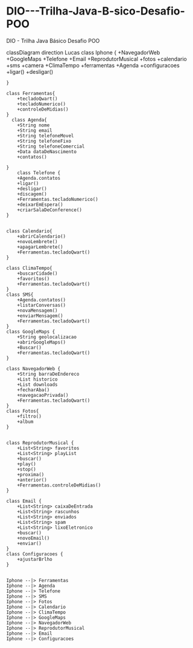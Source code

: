 # DIO---Trilha-Java-B-sico-Desafio-POO
DIO - Trilha Java Básico Desafio POO


classDiagram
    direction Lucas
    class Iphone {
        +NavegadorWeb
        +GoogleMaps
        +Telefone
        +Email
        +ReprodutorMusical
        +fotos
        +calendario
        +sms
        +camera
        +ClimaTempo
        +ferramentas
        +Agenda
        +configuracoes
        +ligar()
        +desligar()
        
    }
    
    class Ferramentas{
        +tecladoQwart()
        +tecladoNumerico()
        +controleDeMidias()
    }
      class Agenda{
        +String nome
        +String email
        +String telefoneMovel
        +String telefoneFixo
        +String telefoneComercial
        +Data dataDeNascimento
        +contatos()

    }
        class Telefone {
        +Agenda.contatos
        +ligar()
        +desligar()
        +discagem()
        +Ferramentas.tecladoNumerico()
        +deixarEmEspera() 
        +criarSalaDeConference()
    }
    

    class Calendario{
        +abrirCalendario()
        +novoLembrete()
        +apagarLembrete()
        +Ferramentas.tecladoQwart()
    }

    class ClimaTempo{
        +buscarCidade()
        +favoritos()
        +Ferramentas.tecladoQwart()
    }
    class SMS{
        +Agenda.contatos()
        +listarConversas()
        +novaMensagem()
        +enviarMensagem()
        +Ferramentas.tecladoQwart()
    }
    class GoogleMaps {
        +String geolocalizacao
        +abrirGoogleMaps()
        +Buscar()
        +Ferramentas.tecladoQwart()
    }

    class NavegadorWeb {
        +String barraDeEndereco
        +List historico
        +List downloads
        +fecharAba()
        +navegacaoPrivada()
        +Ferramentas.tecladoQwart()
    }
    class Fotos{
        +filtro()
        +album
    }


    class ReprodutorMusical {
        +List<String> favoritos 
        +List<String> playList
        +buscar()
        +play()
        +stop()
        +proxima()
        +anterior()
        +Ferramentas.controleDeMidias()
    }

    class Email {
        +List<String> caixaDeEntrada
        +List<String> rascunhos
        +List<String> enviados
        +List<String> spam
        +List<String> lixoEletronico
        +buscar()
        +novoEmail()
        +enviar()
    }
    class Configuracoes {
        +ajustarBrlho
    }


    Iphone --|> Ferramentas 
    Iphone --|> Agenda
    Iphone --|> Telefone
    Iphone --|> SMS
    Iphone --|> Fotos
    Iphone --|> Calendario
    Iphone --|> ClimaTempo
    Iphone --|> GoogleMaps
    Iphone --|> NavegadorWeb
    Iphone --|> ReprodutorMusical
    Iphone --|> Email
    Iphone --|> Configuracoes
